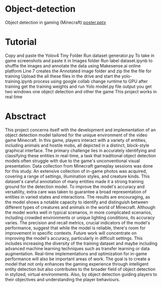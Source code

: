 # Object-detection
Object detection in gaming (Minecraft)
[poster.pptx](https://github.com/kishore6196/Object-detection/files/14077665/poster.pptx)





# Tutorial
Copy and paste the Yolov4 Tiny Folder
Run dataset generator.py To take in game screenshots and paste it in Images folder
Run label dataset.ipynb to shuffle the images and annotate the data using Makesense.ai online platform Line 7 creates the Annotated image folder and zip the the file for training
Upload the all these files in the drive and start the yolo-training.ipynb process using google collab change runtime to GPU
after training get the training weights and run Yolo model.py file 
output you get two windows one object detection and other the game
This project works in real time




# Absctract
This project concerns itself with the development and implementation of an object detection model tailored for the unique environment of the video game Minecraft. In this game, players interact with a variety of entities, including animals and hostile mobs, all depicted in a distinct, block-style graphical interface. The primary challenge lies in accurately identifying and classifying these entities in real-time, a task that traditional object detection models often struggle with due to the game's unconventional visual presentation.
Data collection from Minecraft gameplay sessions was done for this study. An extensive collection of in-game photos was acquired, covering a range of settings, illumination styles, and creature kinds. This dataset's careful annotation of many entities made it a strong training ground for the detection model. To improve the model's accuracy and versatility, extra care was taken to guarantee a broad representation of entities in varied states and interactions.
The results are encouraging, as the model shows a notable capacity to identify and distinguish between different types of creatures and animals in the world of Minecraft. Although the model works well in typical scenarios, in more complicated scenarios, including crowded environments or unique lighting conditions, its accuracy varies. The precision and recall metrics, crucial indicators of the model's performance, suggest that while the model is reliable, there's room for improvement in specific contexts.
Future work will concentrate on improving the model's accuracy, particularly in difficult settings. This includes increasing the diversity of the training dataset and maybe including advanced machine learning techniques such as transfer learning or data augmentation. Real-time implementations and optimization for in-game performance will also be important areas of work. The goal is to create a model that not only enhances the gaming experience through intelligent entity detection but also contributes to the broader field of object detection in stylized, virtual environments. Also, by object detection guiding players to their objectives and understanding the player behaviours.  
